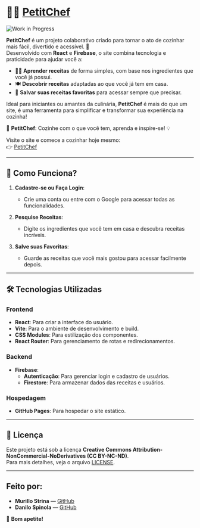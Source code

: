 # 🧑‍🍳 [PetitChef](https://murillo-strina.github.io/Projeto-PetitChef/)

![Work in Progress](https://img.shields.io/badge/Status-Em%20Desenvolvimento-yellow)

**PetitChef** é um projeto colaborativo criado para tornar o ato de cozinhar mais fácil, divertido e acessível. 🚀  
Desenvolvido com **React** e **Firebase**, o site combina tecnologia e praticidade para ajudar você a:

- 👨‍🍳 **Aprender receitas** de forma simples, com base nos ingredientes que você já possui.
- 🍽️ **Descobrir receitas** adaptadas ao que você já tem em casa.
- 🔖 **Salvar suas receitas favoritas** para acessar sempre que precisar.

Ideal para iniciantes ou amantes da culinária, **PetitChef** é mais do que um site, é uma ferramenta para simplificar e transformar sua experiência na cozinha!  

🍝 **PetitChef**: Cozinhe com o que você tem, aprenda e inspire-se! 💡

Visite o site e comece a cozinhar hoje mesmo:  
👉 [PetitChef](https://murillo-strina.github.io/Projeto-PetitChef/)

---

## 🚀 Como Funciona?

1. **Cadastre-se ou Faça Login**:
   - Crie uma conta ou entre com o Google para acessar todas as funcionalidades.

2. **Pesquise Receitas**:
   - Digite os ingredientes que você tem em casa e descubra receitas incríveis.

3. **Salve suas Favoritas**:
   - Guarde as receitas que você mais gostou para acessar facilmente depois.

---

## 🛠️ Tecnologias Utilizadas

### Frontend
- **React**: Para criar a interface do usuário.
- **Vite**: Para o ambiente de desenvolvimento e build.
- **CSS Modules**: Para estilização dos componentes.
- **React Router**: Para gerenciamento de rotas e redirecionamentos.

### Backend
- **Firebase**:
  - **Autenticação**: Para gerenciar login e cadastro de usuários.
  - **Firestore**: Para armazenar dados das receitas e usuários.

### Hospedagem
- **GitHub Pages**: Para hospedar o site estático.

---

## 📄 Licença

Este projeto está sob a licença **Creative Commons Attribution-NonCommercial-NoDerivatives (CC BY-NC-ND)**.  
Para mais detalhes, veja o arquivo [LICENSE](LICENSE).

---

## Feito por:

- **Murillo Strina** — [GitHub](https://github.com/murillo-strina)
- **Danilo Spinola** — [GitHub](https://github.com/danilospinola)

🍳 **Bom apetite!**

